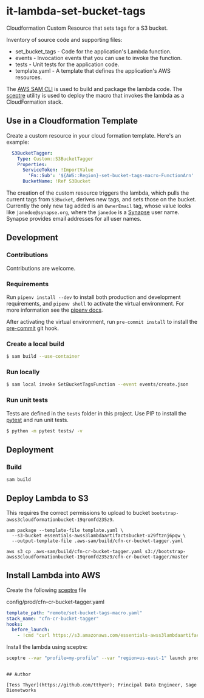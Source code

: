 # it-lambda-set-bucket-tags

Cloudformation Custom Resource that sets tags for a S3 bucket.

Inventory of source code and supporting files:

- set_bucket_tags - Code for the application's Lambda function.
- events - Invocation events that you can use to invoke the function.
- tests - Unit tests for the application code.
- template.yaml - A template that defines the application's AWS resources.

The [AWS SAM CLI](https://docs.aws.amazon.com/serverless-application-model/latest/developerguide/serverless-sam-cli-install.html) is used to build and package the lambda code. The [sceptre](https://github.com/Sceptre/sceptre) utility is used to deploy the macro that invokes the lambda as a CloudFormation stack.

## Use in a Cloudformation Template
Create a custom resource in your cloud formation template. Here's an example:
```yaml
  S3BucketTagger:
    Type: Custom::S3BucketTagger
    Properties:
      ServiceToken: !ImportValue
        'Fn::Sub': '${AWS::Region}-set-bucket-tags-macro-FunctionArn'
      BucketName: !Ref S3Bucket
```

The creation of the custom resource triggers the lambda, which pulls the current
tags from `S3Bucket`, derives new tags, and sets those on the bucket. Currently
the only new tag added is an `OwnerEmail` tag, whose value looks like
`janedoe@synapse.org`, where the `janedoe` is a
[Synapse](https://www.synapse.org/) user name. Synapse provides email addresses
for all user names.

## Development

### Contributions
Contributions are welcome.

### Requirements
Run `pipenv install --dev` to install both production and development
requirements, and `pipenv shell` to activate the virtual environment. For more
information see the [pipenv docs](https://pipenv.pypa.io/en/latest/).

After activating the virtual environment, run `pre-commit install` to install
the [pre-commit](https://pre-commit.com/) git hook.

### Create a local build

```bash
$ sam build --use-container
```

### Run locally

```bash
$ sam local invoke SetBucketTagsFunction --event events/create.json
```

### Run unit tests
Tests are defined in the `tests` folder in this project. Use PIP to install the
[pytest](https://docs.pytest.org/en/latest/) and run unit tests.

```bash
$ python -m pytest tests/ -v
```

## Deployment

### Build

```shell script
sam build
```

## Deploy Lambda to S3
This requires the correct permissions to upload to bucket
`bootstrap-awss3cloudformationbucket-19qromfd235z9`.

```shell script
sam package --template-file template.yaml \
  --s3-bucket essentials-awss3lambdaartifactsbucket-x29ftznj6pqw \
  --output-template-file .aws-sam/build/cfn-cr-bucket-tagger.yaml

aws s3 cp .aws-sam/build/cfn-cr-bucket-tagger.yaml s3://bootstrap-awss3cloudformationbucket-19qromfd235z9/cfn-cr-bucket-tagger/master
```

## Install Lambda into AWS
Create the following [sceptre](https://github.com/Sceptre/sceptre) file

config/prod/cfn-cr-bucket-tagger.yaml
```yaml
template_path: "remote/set-bucket-tags-macro.yaml"
stack_name: "cfn-cr-bucket-tagger"
hooks:
  before_launch:
    - !cmd "curl https://s3.amazonaws.com/essentials-awss3lambdaartifactsbucket-x29ftznj6pqw/it-lambda-set-bucket-tags/master/cfn-cr-bucket-tagger.yaml --create-dirs -o templates/remote/cfn-cr-bucket-tagger.yaml"
```

Install the lambda using sceptre:
```bash script
sceptre --var "profile=my-profile" --var "region=us-east-1" launch prod/cfn-cr-bucket-tagger
```


```

## Author

[Tess Thyer](https://github.com/tthyer); Principal Data Engineer, Sage Bionetworks
